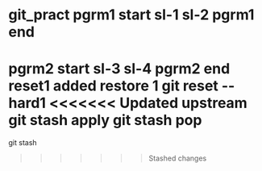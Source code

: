  git_pract
pgrm1 start
sl-1
sl-2
pgrm1 end
=======
 pgrm2 start
 sl-3
 sl-4
 pgrm2 end
 reset1 added
 restore 1
 git reset --hard1
<<<<<<< Updated upstream
 git stash apply
 git stash pop
=======
 git stash
>>>>>>> Stashed changes
